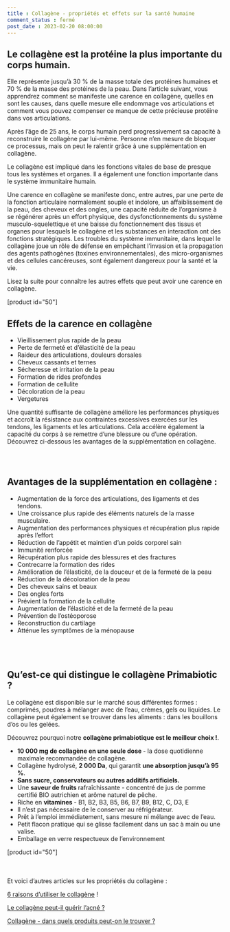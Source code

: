 ```yaml
---
title : Collagène - propriétés et effets sur la santé humaine
comment_status : fermé
post_date : 2023-02-20 08:00:00
---
```

<!-- wp:heading -->
<h2>Le collagène est la protéine la plus importante du corps humain.</h2>
<!-- /wp:heading -->

<!-- wp:paragraph -->
<p>Elle représente jusqu’à 30 % de la masse totale des protéines humaines et 70 % de la masse des protéines de la peau. Dans l’article suivant, vous apprendrez comment se manifeste une carence en collagène, quelles en sont les causes, dans quelle mesure elle endommage vos articulations et comment vous pouvez compenser ce manque de cette précieuse protéine dans vos articulations.</p>
<!-- /wp:paragraph -->

<!-- wp:paragraph -->
<p>Après l’âge de 25 ans, le corps humain perd progressivement sa capacité à reconstruire le collagène par lui-même. Personne n’en mesure de bloquer ce processus, mais on peut le ralentir grâce à une supplémentation en collagène.</p>
<!-- /wp:paragraph -->

<!-- wp:paragraph -->
<p>Le collagène est impliqué dans les fonctions vitales de base de presque tous les systèmes et organes. Il a également une fonction importante dans le système immunitaire humain.</p>
<!-- /wp:paragraph -->

<!-- wp:paragraph -->
<p>Une carence en collagène se manifeste donc, entre autres, par une perte de la fonction articulaire normalement souple et indolore, un affaiblissement de la peau, des cheveux et des ongles, une capacité réduite de l’organisme à se régénérer après un effort physique, des dysfonctionnements du système musculo-squelettique et une baisse du fonctionnement des tissus et organes pour lesquels le collagène et les substances en interaction ont des fonctions stratégiques. Les troubles du système immunitaire, dans lequel le collagène joue un rôle de défense en empêchant l’invasion et la propagation des agents pathogènes (toxines environnementales), des micro-organismes et des cellules cancéreuses, sont également dangereux pour la santé et la vie. </p>
<!-- /wp:paragraph -->

<!-- wp:paragraph -->
<p>Lisez la suite pour connaître les autres effets que peut avoir une carence en collagène.</p>
<!-- /wp:paragraph -->

<!-- wp:shortcode -->
[product id=&quot;50&quot;]
<!-- /wp:shortcode -->

<!-- wp:heading -->
<h2>Effets de la carence en collagène</h2>
<!-- /wp:heading -->

<!-- wp:list -->
<ul><!-- wp:list-item -->
<li>Vieillissement plus rapide de la peau</li>
<!-- /wp:list-item -->

<!-- wp:list-item -->
<li>Perte de fermeté et d’élasticité de la peau</li>
<!-- /wp:list-item -->

<!-- wp:list-item -->
<li>Raideur des articulations, douleurs dorsales</li>
<!-- /wp:list-item -->

<!-- wp:list-item -->
<li>Cheveux cassants et ternes</li>
<!-- /wp:list-item -->

<!-- wp:list-item -->
<li>Sécheresse et irritation de la peau</li>
<!-- /wp:list-item -->

<!-- wp:list-item -->
<li>Formation de rides profondes</li>
<!-- /wp:list-item -->

<!-- wp:list-item -->
<li>Formation de cellulite</li>
<!-- /wp:list-item -->

<!-- wp:list-item -->
<li>Décoloration de la peau</li>
<!-- /wp:list-item -->

<!-- wp:list-item -->
<li>Vergetures</li>
<!-- /wp:list-item --></ul>
<!-- /wp:list -->

<!-- wp:paragraph -->
<p>Une quantité suffisante de collagène améliore les performances physiques et accroît la résistance aux contraintes excessives exercées sur les tendons, les ligaments et les articulations. Cela accélère également la capacité du corps à se remettre d’une blessure ou d’une opération. Découvrez ci-dessous les avantages de la supplémentation en collagène.</p>
<!-- /wp:paragraph -->

<!-- wp:spacer {"height":"30px"} -->
<div style="height:30px" aria-hidden="true" class="wp-block-spacer"></div>
<!-- /wp:spacer -->

<!-- wp:heading -->
<h2>Avantages de la supplémentation en collagène :</h2>
<!-- /wp:heading -->

<!-- wp:list -->
<ul><!-- wp:list-item -->
<li>Augmentation de la force des articulations, des ligaments et des tendons.</li>
<!-- /wp:list-item -->

<!-- wp:list-item -->
<li>Une croissance plus rapide des éléments naturels de la masse musculaire.</li>
<!-- /wp:list-item -->

<!-- wp:list-item -->
<li>Augmentation des performances physiques et récupération plus rapide après l’effort</li>
<!-- /wp:list-item -->

<!-- wp:list-item -->
<li>Réduction de l’appétit et maintien d’un poids corporel sain</li>
<!-- /wp:list-item -->

<!-- wp:list-item -->
<li>Immunité renforcée</li>
<!-- /wp:list-item -->

<!-- wp:list-item -->
<li>Récupération plus rapide des blessures et des fractures</li>
<!-- /wp:list-item -->

<!-- wp:list-item -->
<li>Contrecarre la formation des rides</li>
<!-- /wp:list-item -->

<!-- wp:list-item -->
<li>Amélioration de l’élasticité, de la douceur et de la fermeté de la peau</li>
<!-- /wp:list-item -->

<!-- wp:list-item -->
<li>Réduction de la décoloration de la peau</li>
<!-- /wp:list-item -->

<!-- wp:list-item -->
<li>Des cheveux sains et beaux</li>
<!-- /wp:list-item -->

<!-- wp:list-item -->
<li>Des ongles forts</li>
<!-- /wp:list-item -->

<!-- wp:list-item -->
<li>Prévient la formation de la cellulite</li>
<!-- /wp:list-item -->

<!-- wp:list-item -->
<li>Augmentation de l’élasticité et de la fermeté de la peau</li>
<!-- /wp:list-item -->

<!-- wp:list-item -->
<li>Prévention de l’ostéoporose</li>
<!-- /wp:list-item -->

<!-- wp:list-item -->
<li>Reconstruction du cartilage</li>
<!-- /wp:list-item -->

<!-- wp:list-item -->
<li>Atténue les symptômes de la ménopause</li>
<!-- /wp:list-item --></ul>
<!-- /wp:list -->

<!-- wp:spacer {"height":"39px"} -->
<div style="height:39px" aria-hidden="true" class="wp-block-spacer"></div>
<!-- /wp:spacer -->

<!-- wp:heading -->
<h2>Qu’est-ce qui distingue le collagène Primabiotic ?</h2>
<!-- /wp:heading -->

<!-- wp:paragraph -->
<p>Le collagène est disponible sur le marché sous différentes formes : comprimés, poudres à mélanger avec de l’eau, crèmes, gels ou liquides. Le collagène peut également se trouver dans les aliments : dans les bouillons d’os ou les gelées. </p>
<!-- /wp:paragraph -->

<!-- wp:paragraph -->
<p>Découvrez pourquoi notre <strong>collagène primabiotique est le meilleur choix !</strong>.</p>
<!-- /wp:paragraph -->

<!-- wp:list -->
<ul><!-- wp:list-item -->
<li><strong>10 000 mg de collagène en une seule dose </strong>- la dose quotidienne maximale recommandée de collagène.</li>
<!-- /wp:list-item -->

<!-- wp:list-item -->
<li>Collagène hydrolysé, <strong>2 000 Da</strong>, qui garantit <strong>une absorption jusqu’à 95 %</strong>.</li>
<!-- /wp:list-item -->

<!-- wp:list-item -->
<li><strong>Sans sucre, conservateurs ou autres additifs artificiels.</strong></li>
<!-- /wp:list-item -->

<!-- wp:list-item -->
<li>Une <strong>saveur de fruits </strong>rafraîchissante - concentré de jus de pomme certifié BIO autrichien et arôme naturel de pêche.</li>
<!-- /wp:list-item -->

<!-- wp:list-item -->
<li>Riche en <strong>vitamines </strong>- B1, B2, B3, B5, B6, B7, B9, B12, C, D3, E</li>
<!-- /wp:list-item -->

<!-- wp:list-item -->
<li>Il n’est pas nécessaire de le conserver au réfrigérateur.</li>
<!-- /wp:list-item -->

<!-- wp:list-item -->
<li>Prêt à l’emploi immédiatement, sans mesure ni mélange avec de l’eau.</li>
<!-- /wp:list-item -->

<!-- wp:list-item -->
<li>Petit flacon pratique qui se glisse facilement dans un sac à main ou une valise.</li>
<!-- /wp:list-item -->

<!-- wp:list-item -->
<li>Emballage en verre respectueux de l’environnement</li>
<!-- /wp:list-item --></ul>
<!-- /wp:list -->

<!-- wp:shortcode -->
[product id=&quot;50&quot;]
<!-- /wp:shortcode -->

<!-- wp:spacer {"height":"22px"} -->
<div style="height:22px" aria-hidden="true" class="wp-block-spacer"></div>
<!-- /wp:spacer -->

<!-- wp:paragraph -->
<p>Et voici d’autres articles sur les propriétés du collagène :</p>
<!-- /wp:paragraph -->

<!-- wp:paragraph -->
<p><a href="https://primabiotic.de/6-gruende-fuer-die-verwendung-von-kollagen/">6 raisons d’utiliser le collagène</a> !</p>
<!-- /wp:paragraph -->

<!-- wp:paragraph -->
<p><a href="https://primabiotic.de/kann-kollagen-akne-heilen/">Le collagène peut-il guérir l’acné ?</a></p>
<!-- /wp:paragraph -->

<!-- wp:paragraph -->
<p><a href="https://primabiotic.de/kollagen-in-welchen-produkten-ist-es-zu-finden/">Collagène - dans quels produits peut-on le trouver ?</a></p>
<!-- /wp:paragraph -->
